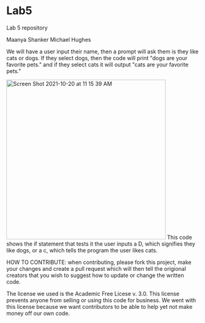 # Lab5
Lab 5 repository 

Maanya Shanker 
Michael Hughes

We will have a user input their name, then a prompt will ask them is they like cats or dogs. If they select dogs, then the code will print "dogs are your favorite pets." and if they select cats it will output "cats are your favorite pets."

<img width="416" alt="Screen Shot 2021-10-20 at 11 15 39 AM" src="https://user-images.githubusercontent.com/92042585/138121447-77c52347-00a4-40a7-b7ee-aa674872cc1f.png">
This code shows the if statement that tests it the user inputs a D, which signifies they like dogs, or a c, which tells the program the user likes cats. 

HOW TO CONTRIBUTE:
when contributing, please fork this project, make your changes and create a pull request which will then tell the origional creators that you wish to suggest how to update or change the written code. 

The license we used is the Academic Free Licese v. 3.0. This license prevents anyone from selling or using this code for business. We went with this license because we want contributors to be able to help yet not make money off our own code.
